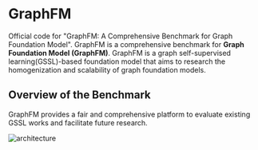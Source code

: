 # GraphFM
Official code for "GraphFM: A Comprehensive Benchmark for Graph Foundation Model". GraphFM is a comprehensive benchmark for **Graph Foundation Model (GraphFM)**. GraphFM is a graph self-supervised learning(GSSL)-based foundation model that aims to research the homogenization and scalability of graph foundation models.

## Overview of the Benchmark
GraphFM provides a fair and comprehensive platform to evaluate existing GSSL works and facilitate future research.

![architecture](https://github.com/NYUSHCS/GraphFM/img/architecture.png)
